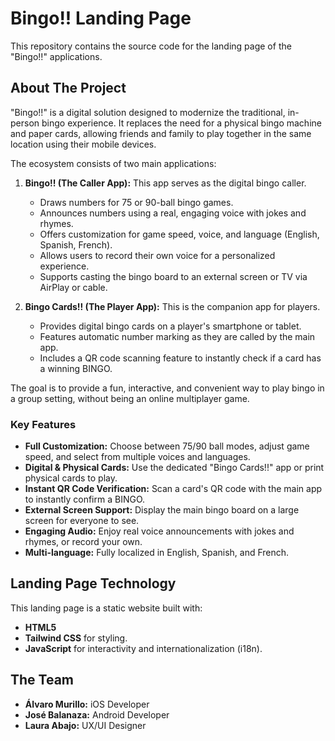 # Bingo!! Landing Page

This repository contains the source code for the landing page of the "Bingo!!" applications.

## About The Project

"Bingo!!" is a digital solution designed to modernize the traditional, in-person bingo experience. It replaces the need for a physical bingo machine and paper cards, allowing friends and family to play together in the same location using their mobile devices.

The ecosystem consists of two main applications:

1.  **Bingo!! (The Caller App):** This app serves as the digital bingo caller.
    *   Draws numbers for 75 or 90-ball bingo games.
    *   Announces numbers using a real, engaging voice with jokes and rhymes.
    *   Offers customization for game speed, voice, and language (English, Spanish, French).
    *   Allows users to record their own voice for a personalized experience.
    *   Supports casting the bingo board to an external screen or TV via AirPlay or cable.

2.  **Bingo Cards!! (The Player App):** This is the companion app for players.
    *   Provides digital bingo cards on a player's smartphone or tablet.
    *   Features automatic number marking as they are called by the main app.
    *   Includes a QR code scanning feature to instantly check if a card has a winning BINGO.

The goal is to provide a fun, interactive, and convenient way to play bingo in a group setting, without being an online multiplayer game.

### Key Features

*   **Full Customization:** Choose between 75/90 ball modes, adjust game speed, and select from multiple voices and languages.
*   **Digital & Physical Cards:** Use the dedicated "Bingo Cards!!" app or print physical cards to play.
*   **Instant QR Code Verification:** Scan a card's QR code with the main app to instantly confirm a BINGO.
*   **External Screen Support:** Display the main bingo board on a large screen for everyone to see.
*   **Engaging Audio:** Enjoy real voice announcements with jokes and rhymes, or record your own.
*   **Multi-language:** Fully localized in English, Spanish, and French.

## Landing Page Technology

This landing page is a static website built with:

*   **HTML5**
*   **Tailwind CSS** for styling.
*   **JavaScript** for interactivity and internationalization (i18n).

## The Team

*   **Álvaro Murillo:** iOS Developer
*   **José Balanaza:** Android Developer
*   **Laura Abajo:** UX/UI Designer


